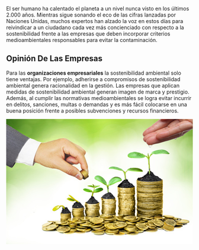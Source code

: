 
El ser humano ha calentado el planeta a un nivel nunca visto en los últimos 2.000 años. Mientras sigue sonando el eco de las cifras lanzadas por Naciones Unidas, muchos expertos han alzado la voz en estos días para reivindicar a un ciudadano cada vez más concienciado con respecto a la sostenibilidad frente a las empresas que deben incorporar criterios medioambientales responsables para evitar la contaminación. 

## Opinión De Las Empresas

Para las **organizaciones empresariales** la sostenibilidad ambiental solo tiene ventajas. Por ejemplo, adherirse a compromisos de sostenibilidad ambiental genera racionalidad en la gestión. Las empresas que aplican medidas de sostenibilidad ambiental generan imagen de marca y prestigio. Además, al cumplir las normativas medioambientales se logra evitar incurrir en delitos, sanciones, multas o demandas y es más fácil colocarse en una buena posición frente a posibles subvenciones y recursos financieros.

![empresas](img/img6.jpg)
